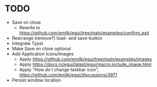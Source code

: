 # TODO

 - Save on close
   - Rewrite to https://github.com/emilk/egui/tree/main/examples/confirm_exit
 - Rearrange (remove?) load- and save-button
 - Integrate Typst
 - Make Save on close optional
 - Add Application Icons/Images
   - Apply https://github.com/emilk/egui/tree/main/examples/images
   - Apply https://docs.rs/egui/latest/egui/macro.include_image.html
   - Apply "How do I change taskbar icon", https://github.com/emilk/egui/discussions/3971
 - Persist window location
